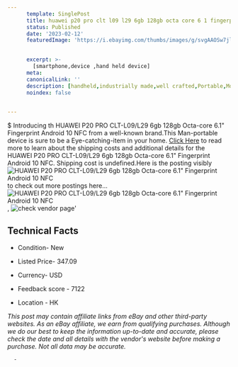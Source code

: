 ```yaml
---
      template: SinglePost
      title: huawei p20 pro clt l09 l29 6gb 128gb octa core 6 1 fingerprint android 10 nfc
      status: Published
      date: '2023-02-12'
      featuredImage: 'https://i.ebayimg.com/thumbs/images/g/svgAAOSw7jlg5FNd/s-l225.jpg'
       

      excerpt: >-
        [smartphone,device ,hand held device]
      meta:
      canonicalLink: ''
      description: [handheld,industrially made,well crafted,Portable,Mobile,Compact,Convenient,Lightweight,Maneuverable,Man-portable,Miniature,Carriable,Hand-held,Light,Holdable,Transportable,Mobile device,Pocket-sized,On-the-go,Wireless,Cordless,Compact size,Convenient size, smartphone,device ,hand held device]
      noindex: false
      

---
```

$
      Introducing th HUAWEI P20 PRO CLT-L09/L29 6gb 128gb Octa-core 6.1" Fingerprint Android 10 NFC from a well-known brand.This Man-portable device  is sure to be a Eye-catching-item in your home. [Click Here](https://www.ebay.com/itm/284361529069?hash=item42354496ed%3Ag%3AsvgAAOSw7jlg5FNd&mkevt=1&mkcid=1&mkrid=711-53200-19255-0&campid=%253CePNCampaignId%253E&customid=%253CreferenceId%253E&toolid=10049) to read more to learn about the shipping costs and additional details for the HUAWEI P20 PRO CLT-L09/L29 6gb 128gb Octa-core 6.1" Fingerprint Android 10 NFC. Shipping cost is undefined.Here is the posting visibly ![HUAWEI P20 PRO CLT-L09/L29 6gb 128gb Octa-core 6.1" Fingerprint Android 10 NFC](https://i.ebayimg.com/thumbs/images/g/svgAAOSw7jlg5FNd/s-l225.jpg) to check out more postings here... ![HUAWEI P20 PRO CLT-L09/L29 6gb 128gb Octa-core 6.1" Fingerprint Android 10 NFC](https://i.ebayimg.com/images/g/svgAAOSw7jlg5FNd/s-l1600.jpg), ![check vendor page](https://origin-galleryplus.ebayimg.com/ws/web/284361529069_2_0_1/225x225.jpg,https://origin-galleryplus.ebayimg.com/ws/web/284361529069_3_0_1/225x225.jpg,https://origin-galleryplus.ebayimg.com/ws/web/284361529069_4_0_1/225x225.jpg,https://origin-galleryplus.ebayimg.com/ws/web/284361529069_5_0_1/225x225.jpg,https://origin-galleryplus.ebayimg.com/ws/web/284361529069_6_0_1/225x225.jpg,https://origin-galleryplus.ebayimg.com/ws/web/284361529069_7_0_1/225x225.jpg,https://origin-galleryplus.ebayimg.com/ws/web/284361529069_8_0_1/225x225.jpg,https://origin-galleryplus.ebayimg.com/ws/web/284361529069_9_0_1/225x225.jpg,https://origin-galleryplus.ebayimg.com/ws/web/284361529069_10_0_1/225x225.jpg,https://origin-galleryplus.ebayimg.com/ws/web/284361529069_11_0_1/225x225.jpg)'

      

 ## Technical Facts 



     
      

 - Condition- New 


      

 - Listed Price- 347.09 


      

 - Currency- USD 


      

 - Feedback score - 7122 


      

 - Location - HK 


      
      

 *_This post may contain affiliate links from eBay and other third-party websites. As an eBay affiliate, we earn from qualifying purchases. Although we do our best to keep the information up-to-date and accurate, please check the date and all details with the vendor's website before making a purchase. Not all data may be accurate._*




      -
